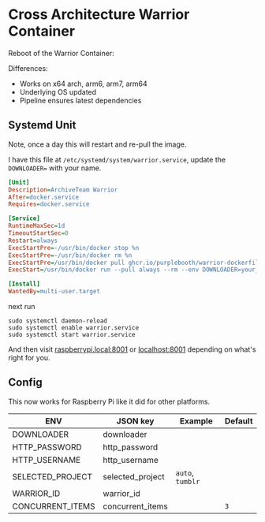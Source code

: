 # Cross Architecture Warrior Container

Reboot of the Warrior Container:

Differences:

-   Works on x64 arch, arm6, arm7, arm64
-   Underlying OS updated
-   Pipeline ensures latest dependencies

## Systemd Unit

Note, once a day this will restart and re-pull the image.

I have this file at `/etc/systemd/system/warrior.service`, update the
`DOWNLOADER=` with your name.

``` ini
[Unit]
Description=ArchiveTeam Warrior
After=docker.service
Requires=docker.service

[Service]
RuntimeMaxSec=1d
TimeoutStartSec=0
Restart=always
ExecStartPre=-/usr/bin/docker stop %n
ExecStartPre=-/usr/bin/docker rm %n
ExecStartPre=/usr/bin/docker pull ghcr.io/purplebooth/warrior-dockerfile:latest
ExecStart=/usr/bin/docker run --pull always --rm --env DOWNLOADER=your_name_here --env SELECTED_PROJECT=auto --publish 8001:8001 --name %n ghcr.io/purplebooth/warrior-dockerfile:latest

[Install]
WantedBy=multi-user.target
```

next run

``` shell
sudo systemctl daemon-reload
sudo systemctl enable warrior.service
sudo systemctl start warrior.service
```

And then visit [raspberrypi.local:8001](http://raspberrypi.local:8001/)
or [localhost:8001](http://localhost:8001/) depending on what's right
for you.

## Config

This now works for Raspberry Pi like it did for other platforms.

| ENV              | JSON key         | Example          | Default |
|------------------|------------------|------------------|---------|
| DOWNLOADER       | downloader       |                  |         |
| HTTP_PASSWORD    | http_password    |                  |         |
| HTTP_USERNAME    | http_username    |                  |         |
| SELECTED_PROJECT | selected_project | `auto`, `tumblr` |         |
| WARRIOR_ID       | warrior_id       |                  |         |
| CONCURRENT_ITEMS | concurrent_items |                  | `3`     |
